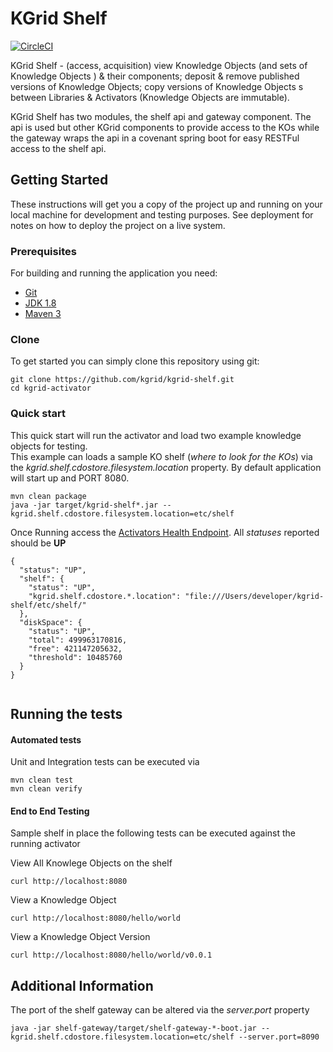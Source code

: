 # KGrid Shelf
[![CircleCI](https://circleci.com/gh/kgrid/kgrid-shelf/tree/master.svg?style=shield)](https://circleci.com/gh/kgrid/kgrid-shelf/tree/master)

KGrid Shelf - (access, acquisition) view Knowledge Objects  (and sets of Knowledge Objects ) & their components; deposit & remove published versions of Knowledge Objects; copy versions of Knowledge Objects
s between Libraries & Activators (Knowledge Objects are immutable).

KGrid Shelf has two modules, the shelf api and gateway component.  The api is used but other KGrid 
components to provide access to the KOs while the gateway wraps the api in a covenant spring boot for easy RESTFul access to the shelf api.  

## Getting Started

These instructions will get you a copy of the project up and running on your local machine for development and testing purposes. See deployment for notes on how to deploy the project on a live system.

### Prerequisites
For building and running the application you need:

- [Git](https://git-scm.com/downloads)
- [JDK 1.8](http://www.oracle.com/technetwork/java/javase/downloads/jdk8-downloads-2133151.html)
- [Maven 3](https://maven.apache.org)

### Clone
To get started you can simply clone this repository using git:
```
git clone https://github.com/kgrid/kgrid-shelf.git
cd kgrid-activator
```

### Quick start
This quick start will run the activator and load two example knowledge objects for testing.  
This example can loads a sample KO shelf (_where to look for the KOs_) via the _kgrid.shelf.cdostore.filesystem.location_ property. By default application will start up and PORT 8080. 
```
mvn clean package
java -jar target/kgrid-shelf*.jar --kgrid.shelf.cdostore.filesystem.location=etc/shelf
```

Once Running access the [Activators Health Endpoint](http://localhost:8080/health).  All _statuses_ reported should be **UP**

```$xslt
{
  "status": "UP",
  "shelf": {
    "status": "UP",
    "kgrid.shelf.cdostore.*.location": "file:///Users/developer/kgrid-shelf/etc/shelf/"
  },
  "diskSpace": {
    "status": "UP",
    "total": 499963170816,
    "free": 421147205632,
    "threshold": 10485760
  }
}
   
```

## Running the tests

#### Automated tests 
Unit and Integration tests can be executed via
```
mvn clean test
mvn clean verify
```

#### End to End Testing

Sample shelf in place the following tests can be executed against the running activator


View All Knowlege Objects on the shelf

```
curl http://localhost:8080
```

View a Knowledge Object

```
curl http://localhost:8080/hello/world
```

View a Knowledge Object Version

```
curl http://localhost:8080/hello/world/v0.0.1
```

## Additional Information

The port of the shelf gateway can be altered via the _server.port_ property 
```
java -jar shelf-gateway/target/shelf-gateway-*-boot.jar --kgrid.shelf.cdostore.filesystem.location=etc/shelf --server.port=8090

```